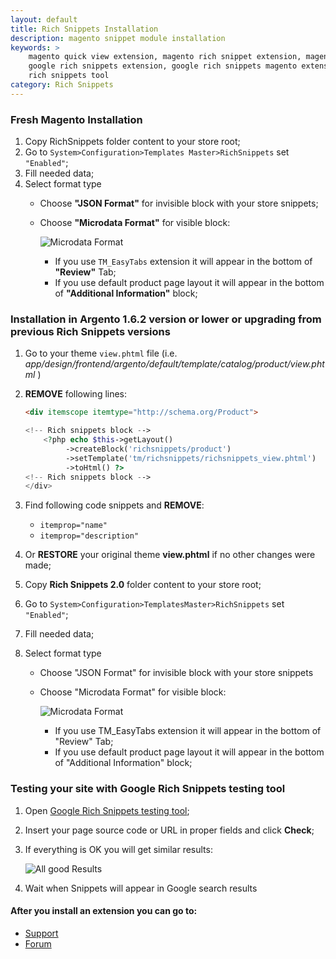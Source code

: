 ```yaml
---
layout: default
title: Rich Snippets Installation
description: magento snippet module installation
keywords: >
    magento quick view extension, magento rich snippet extension, magento
    google rich snippets extension, google rich snippets magento extension, google
    rich snippets tool
category: Rich Snippets
---
```


### Fresh Magento Installation

1.  Copy RichSnippets folder content to your store root;
2.  Go to `System>Configuration>Templates Master>RichSnippets` set `"Enabled"`;
3.  Fill needed data;
4.  Select format type
    -   Choose **"JSON Format"** for invisible block with your store snippets;
    -   Choose **"Microdata Format"** for visible block:

        ![Microdata Format](http://i.imgur.com/IjEbpz3.png)

        * If you use `TM_EasyTabs` extension it will appear in the bottom of **"Review"** Tab;
        * If you use default product page layout it will appear in the bottom of **"Additional Information"** block;

### Installation in Argento 1.6.2 version or lower or upgrading from previous Rich Snippets versions

1.  Go to your theme `view.phtml` file (i.e. *app/design/frontend/argento/default/template/catalog/product/view.phtml* )
2.  **REMOVE** following lines:

    ```html
    <div itemscope itemtype="http://schema.org/Product">
    ```

    ```php
    <!-- Rich snippets block -->
        <?php echo $this->getLayout()
             ->createBlock('richsnippets/product')
             ->setTemplate('tm/richsnippets/richsnippets_view.phtml')
             ->toHtml() ?>
    <!-- Rich snippets block -->
    </div>
    ```
3.  Find following code snippets and **REMOVE**:
    - `itemprop="name"`
    - `itemprop="description"`

4.  Or **RESTORE** your original theme **view.phtml** if no other changes were made;
5.  Copy **Rich Snippets 2.0** folder content to your store root;
6.  Go to `System>Configuration>TemplatesMaster>RichSnippets` set `"Enabled"`;
7.  Fill needed data;
8.  Select format type

    -   Choose "JSON Format" for invisible block with your store snippets
    -   Choose "Microdata Format" for visible block:

        ![Microdata Format](http://i.imgur.com/IjEbpz3.png)

        * If you use TM_EasyTabs extension it will appear in the bottom of "Review"
          Tab;
        * If you use default product page layout it will appear in the bottom of
          "Additional Information" block;

### Testing your site with Google Rich Snippets testing tool

1.  Open [Google Rich Snippets testing tool](https://developers.google.com/structured-data/testing-tool/);
2.  Insert your page source code or URL in proper fields and click **Check**;
3.  If everything is OK you will get similar results:

    ![All good Results](http://i.imgur.com/7EmdVRm.png)

4.  Wait when Snippets will appear in Google search results

#### After you install an extension you can go to:

* [Support](https://swissuplabs.com/contacts/)
* [Forum](https://swissuplabs.com/magento-forum/)